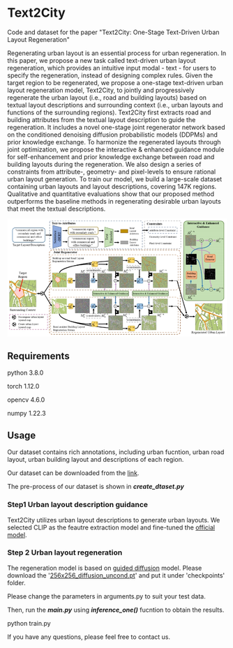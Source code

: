 # Text2City

Code and dataset for the paper "Text2City: One-Stage Text-Driven Urban Layout Regeneration"

Regenerating urban layout is an essential process for urban regeneration. In this paper, we propose a new task called text-driven urban layout regeneration, which provides an intuitive input modal - text - for users to specify the regeneration, instead of designing complex rules. Given the target region to be regenerated, we propose a one-stage text-driven urban layout regeneration model, Text2City, to jointly and progressively regenerate the urban layout (i.e., road and building layouts) based on textual layout descriptions and surrounding context (i.e., urban layouts and functions of the surrounding regions). Text2City first extracts road and building attributes from the textual layout description to guide the regeneration. It includes a novel one-stage joint regenerator network based on the conditioned denoising diffusion probabilistic models (DDPMs) and prior knowledge exchange. To harmonize the regenerated layouts through joint optimization, we propose the interactive & enhanced guidance module for self-enhancement and prior knowledge exchange between road and building layouts during the regeneration. We also design a series of constraints from attribute-, geometry- and pixel-levels to ensure rational urban layout generation. To train our model, we build a large-scale dataset containing urban layouts and layout descriptions, covering 147K regions. Qualitative and quantitative evaluations show that our proposed method outperforms the baseline methods in regenerating desirable urban layouts that meet the textual descriptions.

![1719406797897](image/README/1719406797897.png)

## Requirements

python 3.8.0

torch 1.12.0

opencv 4.6.0

numpy 1.22.3

## Usage

Our dataset contains rich annotations, including urban fucntion, urban road layout, urban building layout and descriptions of each region.

Our dataset can be downloaded from the [link](https://drive.google.com/drive/folders/185l3C2xx-txjh2d3_EmGFKpBZCCcBHrE?usp=sharing).

The pre-process of our dataset is shown in ***create_dtaset.py***

### Step1 Urban layout description guidance

Text2City utilizes urban layout descriptions to generate urban layouts. We selected CLIP as the feautre extraction model and fine-tuned the [official model](https://github.com/openai/CLIP).

### Step 2 Urban layout regeneration

The regeneration model is based on [guided diffusion](https://github.com/openai/guided-diffusion) model. Please download the '[256x256_diffusion_uncond.pt](https://openaipublic.blob.core.windows.net/diffusion/jul-2021/256x256_diffusion_uncond.pt)' and put it under 'checkpoints' folder.

Please change the parameters in arguments.py to suit your test data.

Then, run the ***main.py*** using ***inference_one()*** fucntion to obtain the results.



python train.py


If you have any questions, please feel free to contact us.
